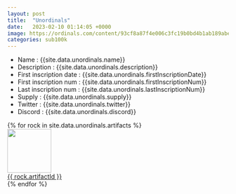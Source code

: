 ```yaml
---
layout: post
title:  "Unordinals"
date:   2023-02-10 01:14:05 +0000
image: https://ordinals.com/content/93cf8a87f4e006c3fc19b0bd4b1ab189abe652744231bd8eb18008064a970d08i0
categories: sub100k
---
```

- Name : {{site.data.unordinals.name}}
- Description : {{site.data.unordinals.description}}
- First inscription date : {{site.data.unordinals.firstInscriptionDate}}
- First inscription num : {{site.data.unordinals.firstInscriptionNum}}
- Last inscription num : {{site.data.unordinals.lastInscriptionNum}}
- Supply : {{site.data.unordinals.supply}}
- Twitter : {{site.data.unordinals.twitter}}
- Discord : {{site.data.unordinals.discord}}

<div class="grid-container">
    {% for rock in site.data.unordinals.artifacts  %}
        <div class="grid-item">
            <img src="https://ordinals.com/content/{{rock.inscriptionId}}" width="100" height="100"/><br>
            <a href="https://ordinals.com/inscription/{{rock.inscriptionId}}" target="_blank">{{ rock.artifactId }}</a>
        </div>
    {% endfor %}
</div>